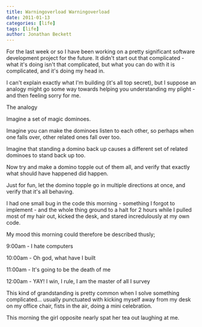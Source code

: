 ```yaml
---
title: Warningoverload Warningoverload
date: 2011-01-13
categories: [life]
tags: [life]
author: Jonathan Beckett
---
```


For the last week or so I have been working on a pretty significant software development project for the future. It didn't start out that complicated - what it's doing isn't that complicated, but what you can do with it is complicated, and it's doing my head in.

I can't explain exactly what I'm building (it's all top secret), but I suppose an analogy might go some way towards helping you understanding my plight - and then feeling sorry for me.

The analogy

Imagine a set of magic dominoes.

Imagine you can make the dominoes listen to each other, so perhaps when one falls over, other related ones fall over too.

Imagine that standing a domino back up causes a different set of related dominoes to stand back up too.

Now try and make a domino topple out of them all, and verify that exactly what should have happened did happen.

Just for fun, let the domino topple go in multiple directions at once, and verify that it's all behaving.

I had one small bug in the code this morning - something I forgot to implement - and the whole thing ground to a halt for 2 hours while I pulled most of my hair out, kicked the desk, and stared incredulously at my own code.

My mood this morning could therefore be described thusly;

9:00am - I hate computers

10:00am - Oh god, what have I built

11:00am - It's going to be the death of me

12:00am - YAY! I win, I rule, I am the master of all I survey

This kind of grandstanding is pretty common when I solve something complicated... usually punctuated with kicking myself away from my desk on my office chair, fists in the air, doing a mini celebration.

This morning the girl opposite nearly spat her tea out laughing at me.